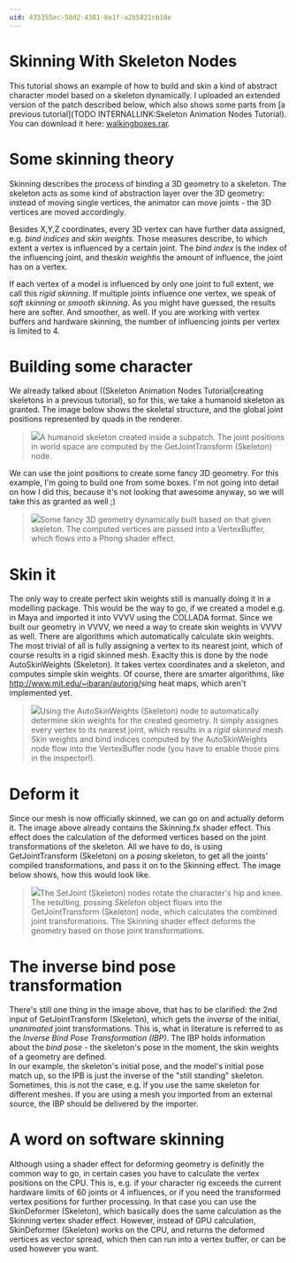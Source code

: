 ```yaml
---
uid: 435355ec-58d2-4381-8e1f-a2b5821cb18e
---
```


# Skinning With Skeleton Nodes


This tutorial shows an example of how to build and skin a kind of abstract character model based on a skeleton dynamically. I uploaded an extended version of the patch described below, which also shows some parts from [a previous tutorial](TODO INTERNALLINK:Skeleton Animation Nodes Tutorial). You can download it here: <a href="http://sagishi.zive.at/vvvvwiki/walkingboxes.rar" class="extURL" target="_blank">walkingboxes.rar</a>.</p>   

# Some skinning theory

Skinning describes the process of binding a 3D geometry to a skeleton. The skeleton acts as some kind of abstraction layer over the 3D geometry: instead of moving single vertices, the animator can move joints - the 3D vertices are moved accordingly.  

Besides X,Y,Z coordinates, every 3D vertex can have further data assigned, e.g. *bind indices* and *skin weights*. Those measures describe, to which extent a vertex is influenced by a certain joint. The *bind index* is the index of the influencing joint, and the*skin weight*is the amount of influence, the joint has on a vertex.  

If each vertex of a model is influenced by only one joint to full extent, we call this *rigid skinning*. If multiple joints influence one vertex, we speak of *soft skinning* or *smooth skinning*. As you might have guessed, the results here are softer. And smoother, as well. If you are working with vertex buffers and hardware skinning, the number of influencing joints per vertex is limited to 4.  

# Building some character

We already talked about ((Skeleton Animation Nodes Tutorial|creating skeletons in a previous tutorial), so for this, we take a humanoid skeleton as granted. The image below shows the skeletal structure, and the global joint positions represented by quads in the renderer.  

>![](~/img/skinning_example11_1.png "")A humanoid skeleton created inside a subpatch. The joint positions in world space are computed by the <span class="node">GetJointTransform (Skeleton)</span> node.  

We can use the joint positions to create some fancy 3D geometry. For this example, I'm going to build one from some boxes. I'm not going into detail on how I did this, because it's not looking that awesome anyway, so we will take this as granted as well ;)  

>![](~/img/skinning_example21.png "")Some fancy 3D geometry dynamically built based on that given skeleton. The computed vertices are passed into a VertexBuffer, which flows into a Phong shader effect.  

# Skin it

The only way to create perfect skin weights still is manually doing it in a modelling package. This would be the way to go, if we created a model e.g. in Maya and imported it into VVVV using the COLLADA format. Since we built our geometry in VVVV, we need a way to create skin weights in VVVV as well. There are algorithms which automatically calculate skin weights. The most trivial of all is fully assigning a vertex to its nearest joint, which of course results in a rigid skinned mesh. Exaclty this is done by the node <span class="node">AutoSkinWeights (Skeleton)</span>. It takes vertex coordinates and a skeleton, and computes simple skin weights. Of course, there are smarter algorithms, like <a href="http://www.mit.edu/~ibaran/autorig/" class="extURL" target="_blank">http://www.mit.edu/~ibaran/autorig/</a>sing heat maps</a>, which aren't implemented yet.  

>![](~/img/skinning_example31.png "")Using the <span class="node">AutoSkinWeights (Skeleton)</span> node to automatically determine skin weights for the created geometry. It simply assignes every vertex to its nearest joint, which results in a *rigid skinned* mesh. Skin weights and bind indices computed by the AutoSkinWeights node flow into the VertexBuffer node (you have to enable those pins in the inspector!).  

# Deform it

Since our mesh is now officially skinned, we can go on and actually deform it. The image above already contains the Skinning.fx shader effect. This effect does the calculation of the deformed vertices based on the joint transformations of the skeleton. All we have to do, is using <span class="node">GetJointTransform (Skeleton)</span> on a *posing* skeleton, to get all the joints' compiled transformations, and pass it on to the Skinning effect. The image below shows, how this would look like.  

>![](~/img/skinning_example41.png "")The <span class="node">SetJoint (Skeleton)</span> nodes rotate the character\'s hip and knee. The resulting, possing *Skeleton* object flows into the <span class="node">GetJointTransform (Skeleton)</span> node, which calculates the combined joint transformations. The Skinning shader effect deforms the geometry based on those joint transformations.  

# The inverse bind pose transformation

There's still one thing in the image above, that has to be clarified: the 2nd input of <span class="node">GetJointTransform (Skeleton)</span>, which gets the *inverse* of the initial, *unanimated* joint transformations. This is, what in literature is referred to as the *Inverse Bind Pose Transformation (IBP)*. The IBP holds information about the *bind pose* - the skeleton's pose in the moment, the skin weights of a geometry are defined.  
In our example, the skeleton's initial pose, and the model's initial pose match up, so the IPB is just the inverse of the "still standing" skeleton. Sometimes, this is not the case, e.g. if you use the same skeleton for different meshes. If you are using a mesh you imported from an external source, the IBP should be delivered by the importer.  


# A word on software skinning

Although using a shader effect for deforming geometry is definitly the common way to go, in certain cases you have to calculate the vertex positions on the CPU. This is, e.g. if your character rig exceeds the current hardware limits of 60 joints or 4 influences, or if you need the transformed vertex positions for further processing. In that case you can use the <span class="node">SkinDeformer (Skeleton)</span>, which basically does the same calculation as the Skinning vertex shader effect. However, instead of GPU calculation, <span class="node">SkinDeformer (Skeleton)</span> works on the CPU, and returns the deformed vertices as vector spread, which then can run into a vertex buffer, or can be used however you want.  